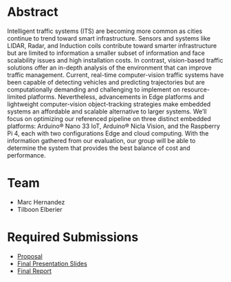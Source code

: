 # Abstract

Intelligent traffic systems (ITS) are becoming more common as cities continue to trend toward smart infrastructure. Sensors and systems like LIDAR, Radar, and Induction coils contribute toward smarter infrastructure but are limited to information a smaller subset of information and face scalability issues and high installation costs. In contrast, vision-based traffic solutions offer an in-depth analysis of the environment that can improve traffic management. Current, real-time computer-vision traffic systems have been capable of detecting vehicles and predicting trajectories but are computationally demanding and challenging to implement on resource-limited platforms. Nevertheless, advancements in Edge platforms and lightweight computer-vision object-tracking strategies make embedded systems an affordable and scalable alternative to larger systems. We’ll focus on optimizing our referenced pipeline on three distinct embedded platforms: Arduino® Nano 33 IoT,  Arduino® Nicla Vision, and the Raspberry Pi 4, each with two configurations Edge and cloud computing. With the information gathered from our evaluation, our group will be able to determine the system that provides the best balance of cost and performance.

# Team

* Marc Hernandez
* Tilboon Elberier

# Required Submissions

* [Proposal](proposal)
* [Final Presentation Slides](https://docs.google.com/presentation/d/1YgCa4zPTVUb684F8t5WJrtAQRiMqh5TN9GR7OhlBkn4/edit?usp=sharing)
* [Final Report](report)
